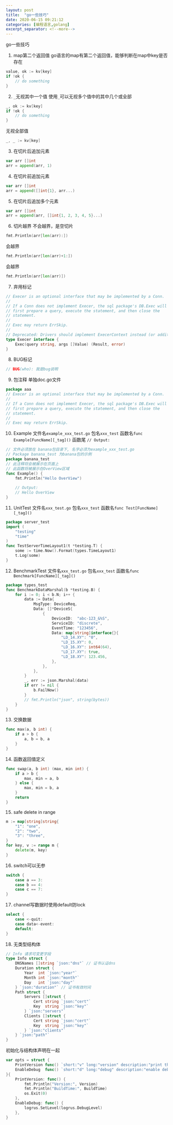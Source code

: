 ```yaml
---
layout: post
title:  "go一些技巧"
date: 2020-06-15 09:21:12
categories: [编程语言,golang]
excerpt_separator: <!--more-->
---
```

go一些技巧
<!--more-->

1. map第二个返回值
go语言的map有第二个返回值，能够判断在map中key是否存在
```go
value, ok := kv[key]
if !ok {
    // do something
}
```

2. `_`无视其中一个值
使用`_`可以无视多个值中的其中几个或全部
```go
_, ok := kv[key]
if !ok {
    // do something
}
```
无视全部值
```go
_, _ := kv[key]
```

3. 在切片后追加元素
```go
var arr []int
arr = append(arr, 1)
```


4. 在切片前追加元素
```go
var arr []int
arr = append([]int{1}, arr...)
```

5. 在切片后追加多个元素
```go
var arr []int
arr = append(arr, []int{1, 2, 3, 4, 5}...)
```

6. 切片越界
不会越界，是空切片
```go
fmt.Println(arr[len(arr):])
```
会越界
```go
fmt.Println(arr[len(arr)+1:])
```
会越界
```go
fmt.Println(arr[len(arr)])
```

7. 弃用标记
```go
// Execer is an optional interface that may be implemented by a Conn.
//
// If a Conn does not implement Execer, the sql package's DB.Exec will
// first prepare a query, execute the statement, and then close the
// statement.
//
// Exec may return ErrSkip.
//
// Deprecated: Drivers should implement ExecerContext instead (or additionally).
type Execer interface {
    Exec(query string, args []Value) (Result, error)
}
```

8. BUG标记
```go
// BUG(who): 我是bug说明
```

9. 包注释
单独doc.go文件
```go
package aaa
// Execer is an optional interface that may be implemented by a Conn.
//
// If a Conn does not implement Execer, the sql package's DB.Exec will
// first prepare a query, execute the statement, and then close the
// statement.
//
// Exec may return ErrSkip.
```

10. Example
文件名`example_xxx_test.go`
包名`xxx_test`
函数名`func Example[FuncName][_tag]()`
函数尾 `// Output:`
```go
// 文件必须放在 banana包目录下, 名字必须为example_xxx_test.go
// Package banana_test 为banana包的示例
package banana_test
// 此注释将会被展示在页面上
// 此函数将被展示在OverView区域
func Example() {
    fmt.Println("Hello OverView")
    
    // Output:
    // Hello OverView
}
```

11. UnitTest
文件名`xxx_test.go`
包名`xxx_test`
函数名`func Test[FuncName][_tag]()`
```go
package server_test
import (
    "testing"
    "time"
)
func TestServerTimeLayout1(t *testing.T) {
    some := time.Now().Format(types.TimeLayout1)
    t.Log(some)
}
```

12. BenchmarkTest
文件名`xxx_test.go`
包名`xxx_test`
函数名`func Benchmark[FuncName][_tag]()`
```go
package types_test
func BenchmarkDataMarshal(b *testing.B) {
    for i := 0; i < b.N; i++ {
        data := Data{
            MsgType: DeviceReq,
            Data: []*DeviceS{
                {
                    DeviceID:  "abc-123_&%S",
                    ServiceID: "discrete",
                    EventTime: "123456",
                    Data: map[string]interface{}{
                        "LD_14.XY": "0",
                        "LD_15.XY": 0,
                        "LD_16.XY": int64(64),
                        "LD_17.XY": true,
                        "LD_18.XY": 123.456,
                    },
                },
            },
        }
        _, err := json.Marshal(data)
        if err != nil {
            b.FailNow()
        }
        // fmt.Println("json", string(bytes))
    }
}
```

13. 交换数据
```go
func max(a, b int) {
    if a > b {
        a, b = b, a
    }
}
```

14. 函数返回值定义
```go
func swap(a, b int) (max, min int) {
    if a > b {
        max, min = a, b
    } else {
        max, min = b, a
    }
    return
}
```

15. safe delete in range
```go
m := map[string]string{
    "1": "one",
    "2": "two",
    "3": "three",
}
for key, v := range m {
    delete(m, key)
}
```

16. switch可以无参
```go
switch {
    case a == 3:
    case b == 4:
    case c == 7:
}
```

17. channel写数据时使用default防lock
```go
select {
    case <-quit:
    case data<-event:
    default:
}
```

18. 无类型结构体

```go
// Info 请求可变更字段
type Info struct {
	DNSNames []string `json:"dns"` // 证书认证dns
	Duration struct {
		Year  int `json:"year"`
		Month int `json:"month"`
		Day   int `json:"day"`
	} `json:"duration"` // 证书有效时间
	Path struct {
		Servers []struct {
			Cert string `json:"cert"`
			Key  string `json:"key"`
		} `json:"servers"`
		Clients []struct {
			Cert string `json:"cert"`
			Key  string `json:"key"`
		} `json:"clients"`
	} `json:"path"`
}
```

初始化与结构体声明在一起
```go
var opts = struct {
	PrintVersion func() `short:"v" long:"version" description:"print the version of the iotx"`
	EnableDebug  func() `short:"d" long:"debug" description:"enable debug of the iotx"`
}{
	PrintVersion: func() {
		fmt.Println("Version:", Version)
		fmt.Println("BuildTime:", BuildTime)
		os.Exit(0)
	},
	EnableDebug: func() {
		logrus.SetLevel(logrus.DebugLevel)
	},
}
```